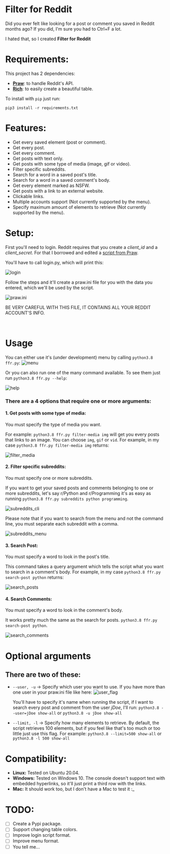 # **Filter for Reddit**

Did you ever felt like looking for a post or comment you saved in Reddit months ago?
If you did, I'm sure you had to Ctrl+F a lot.

I hated that, so I created **Filter for Reddit**

# Requirements:
This project has 2 dependencies:
    
* [**Praw**](https://github.com/praw-dev/praw): to handle Reddit's API.
* [**Rich**](https://github.com/willmcgugan/rich): to easily create a beautiful table.

To install with `pip` just run:


```
pip3 install -r requirements.txt
```

# Features:

* Get every saved element (post or comment).
* Get every post.
* Get every comment.
* Get posts with text only.
* Get posts with some type of media (image, gif or video).
* Filter specific subreddits.
* Search for a word in a saved post's title.
* Search for a word in a saved comment's body.
* Get every element marked as NSFW.
* Get posts with a link to an external website.
* Clickable links.
* Multiple accounts support (Not currently supported by the menu).
* Specify maximum amount of elements to retrieve (Not currently supported by the menu).


# Setup:
First you'll need to login. Reddit requires that you create a _client_id_ and a _client_secret_. For that I borrowed and edited a [script from Praw](https://praw.readthedocs.io/en/latest/tutorials/refresh_token.html#refresh-token).

You'll  have to call login.py, which will print this:


![login](img/login.png)

Follow the steps and it'll create a praw.ini file for you with the data you entered, which we'll be used by the script. 

![praw.ini](img/praw_ini.png)

BE VERY CAREFUL WITH THIS FILE, IT CONTAINS ALL YOUR REDDIT ACCOUNT'S INFO.


&nbsp;


# Usage

You can either use it's (under development) menu by calling `python3.8 ffr.py`:
![menu](img/menu.png)

Or you can also run one of the many command available. To see them just run `python3.8 ffr.py --help`:

![help](img/help.png)

### There are a 4 options that require one or more arguments:
#### 1. Get posts with some type of media:
You must specify the type of media you want. 

For example: `python3.8 ffr.py filter-media img` will get you every posts that links to an image. You can choose `img`, `gif` or `vid`. For example, in my case `python3.8 ffr.py filter-media img` returns:

![filter_media](img/filter_media.gif)


#### 2. Filter specific subreddits:
You must specify one or more subreddits.

If you want to get your saved posts and comments belonging to one or more subreddits, let's say r/Python and r/Programming it's as easy as running `python3.8 ffr.py subreddits python programming`. 

![subreddits_cli](img/subreddits_cli.gif)


Please note that if you want to search from the menu and not the command line, you must separate each subreddit with a comma.

![subreddits_menu](img/subreddits_menu.gif)


#### 3. Search Post:
You must specify a word to look in the post's title.

This command takes a query argument which tells the script what you want to search in a comment's body. For example, in my case `python3.8 ffr.py search-post python` returns:

![search_posts](img/search_posts.gif)

#### 4. Search Comments:
You must specify a word to look in the comment's body.

It works pretty much the same as the search for posts. `python3.8 ffr.py search-post python`.

![search_comments](img/search_comments.gif)


# Optional arguments
## There are two of these:

* `--user, -u` -> Specify which user you want to use. If you have more than one user in your praw.ini file like here:
 ![user_flag](img/user_flag.png)

    You'll have to specify it's name when running the script, if I want to search every post and comment from the user _jDoe_, I'll run: `python3.8 --user=jDoe show-all` or `python3.8 -u jDoe show-all`

* `--limit, -l` -> Specify how many elements to retrieve. By default, the script retrieves 100 elements, but if you feel like that's too much or too little just use this flag. For example:
 `python3.8 --limit=500 show-all` or `python3.8 -l 500 show-all`

 # Compatibility:
 * **Linux:** Tested on Ubuntu 20.04.
 * **Windows:** Tested on Windows 10. The console doesn't support text with embedded hyperlinks, so it'll just print a third row with the links.
 * **Mac:** It should work too, but I don't have a Mac to test it :_

# TODO:
- [ ] Create a Pypi package.
- [ ] Support changing table colors.
- [ ] Improve login script format.
- [ ] Improve menu format.
- [ ] You tell me...